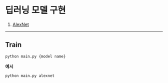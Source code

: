 # 딥러닝 모델 구현

1. [AlexNet](https://proceedings.neurips.cc/paper/2012/file/c399862d3b9d6b76c8436e924a68c45b-Paper.pdf)

---

## Train
`python main.py {model name}`

**예시**

`python main.py alexnet`